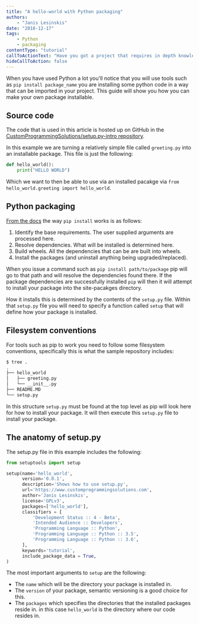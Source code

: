 ```yaml
---
title: "A hello-world with Python packaging"
authors:
    - "Janis Lesinskis"
date: "2018-12-17"
tags:
    - Python
    - packaging
contentType: "tutorial"
callToActionText: "Have you got a project that requires in depth knowledge of python packaging or deployment? Or do you have a topic about Python packaging you would like to see a post about? We'd love to hear about it so fill in the form below with some details."
hideCallToAction: false
---
```


When you have used Python a lot you'll notice that you will use tools such as `pip install package_name` you are installing some python code in a way that can be imported in your project. This guide will show you how you can make your own package installable.

## Source code

The code that is used in this article is hosted up on GitHub in the [CustomProgrammingSolutions/setup.py-intro repository](https://github.com/CustomProgrammingSolutions/setup.py-intro).

In this example we are turning a relatively simple file called `greeting.py` into an installable package. This file is just the following:

```python
def hello_world():
    print("HELLO WORLD")
```

Which we want to then be able to use via an installed pacakge via `from hello_world.greeting import hello_world`.

## Python packaging

[From the docs](https://pip.pypa.io/en/stable/reference/pip_install/#overview) the way `pip install` works is as follows:

1. Identify the base requirements. The user supplied arguments are processed here.
2. Resolve dependencies. What will be installed is determined here.
3. Build wheels. All the dependencies that can be are built into wheels.
4. Install the packages (and uninstall anything being upgraded/replaced).

When you issue a command such as `pip install path/to/package` pip will go to that path and will resolve the dependencies found there. If the package dependencies are successfully installed `pip` will then it will attempt to install your package into the site-pacakges directory.

How it installs this is determined by the contents of the `setup.py` file.
Within that `setup.py` file you will need to specify a function called `setup` that will define how your package is installed.

## Filesystem conventions

For tools such as pip to work you need to follow some filesystem conventions, specifically this is what the sample repository includes:

```sh
$ tree .
.
├── hello_world
│   ├── greeting.py
│   └── __init__.py
├── README.MD
└── setup.py

```

In this structure `setup.py` must be found at the top level as pip will look here for how to install your package. It will then execute this `setup.py` file to install your package.

## The anatomy of setup.py

The setup.py file in this example includes the following:

```python
from setuptools import setup

setup(name='hello_world',
      version='0.0.1',
      description='Shows how to use setup.py',
      url='https://www.customprogrammingsolutions.com',
      author='Janis Lesinskis',
      license='GPLv3',
      packages=['hello_world'],
      classifiers = [
          'Development Status :: 4 - Beta',
          'Intended Audience :: Developers',
          'Programming Language :: Python',
          'Programming Language :: Python :: 3.5',
          'Programming Language :: Python :: 3.6',
      ],
      keywords='tutorial',
      include_package_data = True,
)
```

The most important arguments to `setup` are the following:

* The `name` which will be the directory your package is installed in.
* The `version` of your package, semantic versioning is a good choice for this.
* The `packages` which specifies the directories that the installed packages reside in. in this case `hello_world` is the directory where our code resides in.